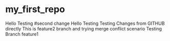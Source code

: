 # my_first_repo
Hello Testing
#second change
Hello Testing Testing
Changes from GITHUB directly
This is feature2 branch and trying merge conflict scenario
Testing Branch feature1

